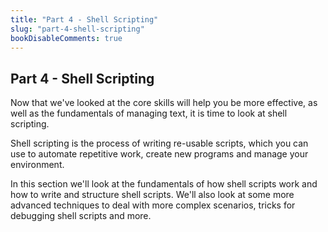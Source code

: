 ```yaml
---
title: "Part 4 - Shell Scripting"
slug: "part-4-shell-scripting"
bookDisableComments: true
---
```


## Part 4 - Shell Scripting

Now that we've looked at the core skills will help you be more effective, as well as the fundamentals of managing text, it is time to look at shell scripting.

Shell scripting is the process of writing re-usable scripts, which you can use to automate repetitive work, create new programs and manage your environment.

In this section we'll look at the fundamentals of how shell scripts work and how to write and structure shell scripts. We'll also look at some more advanced techniques to deal with more complex scenarios, tricks for debugging shell scripts and more.
